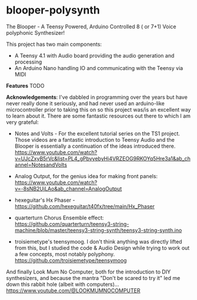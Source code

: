 # blooper-polysynth
The Blooper - A Teensy Powered, Arduino Controlled 8 ( or 7+1) Voice polyphonic Synthesizer!

This project has two main components:

 - A Teensy 4.1 with Audio board providing the audio generation and processing
 - An Arduino Nano handling IO and communicating with the Teensy via MIDI


**Features**
TODO




**Acknowledgements**: 
I've dabbled in programming over the years but have never really done it seriously, and had never used an arduino-like microcontroller prior to taking this on so this project was/is an excellent way to learn about it. There are some fantastic resources out there to which I am very grateful: 


 - Notes and Volts - For the excellent tutorial series on the TS1 project. Those videos are a fantastic introduction to Teensy Audio and the Blooper is essentially a continuation of the ideas introduced there. https://www.youtube.com/watch?v=UJcZxyB5rVc&list=PL4_gPbvyebyHi4VRZEOG9RKOYq5Hre3a1&ab_channel=NotesandVolts
 - Analog Output, for the genius idea for making front panels: https://www.youtube.com/watch?v=-8sNB2UjLAo&ab_channel=AnalogOutput
 - hexeguitar's Hx Phaser - https://github.com/hexeguitar/t40fx/tree/main/Hx_Phaser
 - quarterturn Chorus Ensemble effect: https://github.com/quarterturn/teensy3-string-machine/blob/master/teensy3-string-synth/teensy3-string-synth.ino

 - troisiemetype's teensymoog. I don't think anything was directly lifted from this, but I studied the code & Audio Design while trying to work out a few concepts, most notably polyphony. https://github.com/troisiemetype/teensymoog

And finally Look Mum No Computer, both for the introduction to DIY synthesizers, and because the mantra "Don't be scared to try it" led me down this rabbit hole (albeit with computers)... https://www.youtube.com/@LOOKMUMNOCOMPUTER
